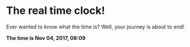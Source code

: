 # The real time clock!

Ever wanted to know what the time is? Well, your journey is about to end!

**The time is Nov 04, 2017, 08:09**